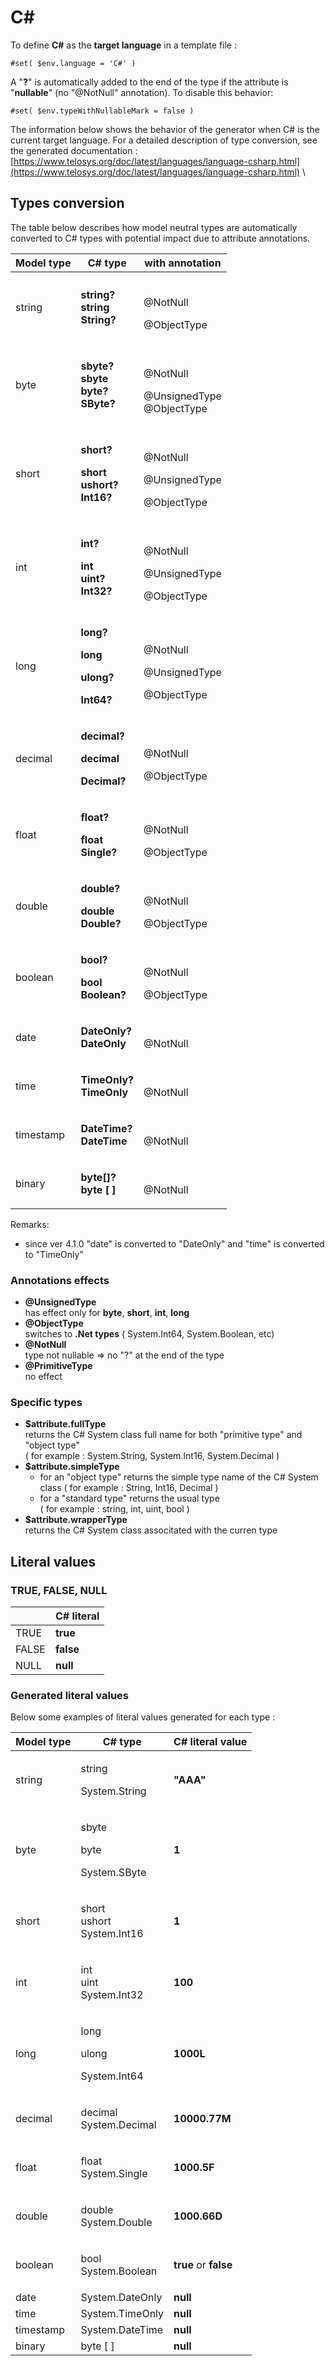 # C\#

To define **C#** as the **target language** in a template file :

```
#set( $env.language = 'C#' )
```

A "**?**" is automatically added to the end of the type if the attribute is "**nullable**" (no "@NotNull" annotation). To disable this behavior:&#x20;

```
#set( $env.typeWithNullableMark = false )
```

The information below shows the behavior of the generator when C# is the current target language. For a detailed description of type conversion, see the generated documentation :  \
&#x20;[https://www.telosys.org/doc/latest/languages/language-csharp.html](https://www.telosys.org/doc/latest/languages/language-csharp.html) \


## Types conversion&#x20;

The table below describes how model neutral types are automatically converted to C# types with potential impact due to attribute annotations.

| Model type | C# type                                                                                                               | with annotation                                           |
| ---------- | --------------------------------------------------------------------------------------------------------------------- | --------------------------------------------------------- |
| string     | <p><strong>string?</strong> <br><strong>string</strong><br><strong>String?</strong></p>                               | <p><br>@NotNull</p><p>@ObjectType</p>                     |
| byte       | <p><strong>sbyte?</strong> <br><strong>sbyte</strong> <br><strong>byte?</strong> <br><strong>SByte?</strong></p>      | <p><br>@NotNull</p><p>@UnsignedType <br>@ObjectType</p>   |
| short      | <p><strong>short?</strong> </p><p><strong>short</strong><br><strong>ushort?</strong> <br><strong>Int16?</strong></p>  | <p><br>@NotNull</p><p>@UnsignedType</p><p>@ObjectType</p> |
| int        | <p><strong>int?</strong> </p><p><strong>int</strong><br><strong>uint?</strong> <br><strong>Int32?</strong></p>        | <p><br>@NotNull</p><p>@UnsignedType</p><p>@ObjectType</p> |
| long       | <p><strong>long?</strong></p><p><strong>long</strong></p><p><strong>ulong?</strong></p><p><strong>Int64?</strong></p> | <p><br>@NotNull</p><p>@UnsignedType</p><p>@ObjectType</p> |
| decimal    | <p><strong>decimal?</strong></p><p><strong>decimal</strong></p><p><strong>Decimal?</strong></p>                       | <p><br>@NotNull</p><p>@ObjectType</p>                     |
| float      | <p><strong>float?</strong></p><p><strong>float</strong><br><strong>Single?</strong></p>                               | <p><br>@NotNull</p><p>@ObjectType</p>                     |
| double     | <p><strong>double?</strong></p><p><strong>double</strong><br><strong>Double?</strong></p>                             | <p><br>@NotNull</p><p>@ObjectType</p>                     |
| boolean    | <p><strong>bool?</strong></p><p><strong>bool</strong><br><strong>Boolean?</strong></p>                                | <p><br>@NotNull</p><p>@ObjectType</p>                     |
| date       | <p><strong>DateOnly?</strong> <br><strong>DateOnly</strong></p>                                                       | <p><br>@NotNull</p>                                       |
| time       | <p><strong>TimeOnly?</strong><br><strong>TimeOnly</strong></p>                                                        | <p><br>@NotNull</p>                                       |
| timestamp  | <p><strong>DateTime?</strong> <br><strong>DateTime</strong></p>                                                       | <p><br>@NotNull</p>                                       |
| binary     | <p><strong>byte[]?</strong><br><strong>byte [ ]</strong></p>                                                          | <p><br>@NotNull</p>                                       |

Remarks:&#x20;

* since ver 4.1.0 "date" is converted to "DateOnly" and "time" is converted to "TimeOnly" &#x20;

### Annotations effects

* **@UnsignedType** \
  has effect only for **byte**, **short**, **int**, **long**
* **@ObjectType** \
  switches to **.Net types** ( System.Int64, System.Boolean, etc)
* **@NotNull** \
  type not nullable => no "?" at the end of the type
* **@PrimitiveType** \
  no effect

### Specific types&#x20;

* &#x20;**$attribute.fullType**\
  returns the C# System class full name for both "primitive type" and "object type"\
  ( for example : System.String, System.Int16, System.Decimal )
* &#x20;**$attribute.simpleType**&#x20;
  * for an "object type" returns the simple type name of the C# System class ( for example : String, Int16, Decimal )
  * for a "standard type" returns the usual type\
    ( for example : string, int, uint, bool )
* &#x20;**$attribute.wrapperType** \
  returns the C# System class associtated with the curren type

## Literal values

### TRUE, FALSE, NULL

|        | C# literal |
| ------ | ---------- |
| TRUE   | **true**   |
|  FALSE | **false**  |
|  NULL  | **null**   |

### Generated literal values

Below some examples of literal values generated for each type :

|  Model type |  C# type                                     |  C# literal value       |
| ----------- | -------------------------------------------- | ----------------------- |
| string      | <p>string</p><p>System.String</p>            | **"AAA"**               |
| byte        | <p>sbyte </p><p>byte</p><p>System.SByte</p>  | **1**                   |
| short       | <p>short<br>ushort<br>System.Int16</p>       | **1**                   |
| int         | <p>int<br>uint<br>System.Int32</p>           | **100**                 |
| long        | <p>long </p><p>ulong </p><p>System.Int64</p> | **1000L**               |
| decimal     | <p>decimal<br>System.Decimal</p>             | **10000.77M**           |
| float       | <p>float <br>System.Single</p>               | **1000.5F**             |
| double      | <p>double<br>System.Double</p>               | **1000.66D**            |
| boolean     | <p>bool<br>System.Boolean</p>                | **true**  or  **false** |
| date        | System.DateOnly                              | **null**                |
| time        | System.TimeOnly                              | **null**                |
| timestamp   | System.DateTime                              | **null**                |
| binary      | byte \[ ]                                    | **null**                |

